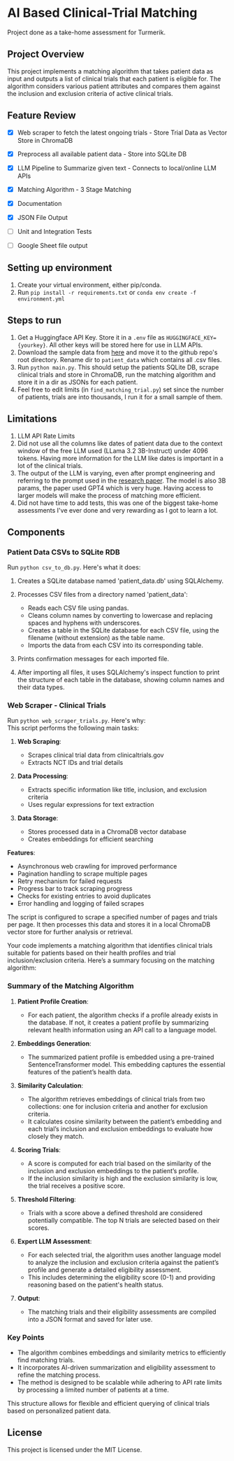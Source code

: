 ﻿# AI Based Clinical-Trial Matching

Project done as a take-home assessment for Turmerik.

## Project Overview

This project implements a matching algorithm that takes patient data as input and outputs a list of clinical trials that each patient is eligible for. The algorithm considers various patient attributes and compares them against the inclusion and exclusion criteria of active clinical trials.

## Feature Review
- [x] Web scraper to fetch the latest ongoing trials - Store Trial Data as Vector Store in ChromaDB
- [x] Preprocess all available patient data - Store into SQLite DB
- [x] LLM Pipeline to Summarize given text - Connects to local/online LLM APIs
- [x] Matching Algorithm - 3 Stage Matching
- [x] Documentation
- [x] JSON File Output 
- [ ] Unit and Integration Tests
- [ ] Google Sheet file output


## Setting up environment
1. Create your virtual environment, either pip/conda.
2. Run `pip install -r requirements.txt` or `conda env create -f environment.yml`

## Steps to run
1. Get a Huggingface API Key. Store it in a `.env` file as `HUGGINGFACE_KEY={yourkey}`. All other keys will be stored here for use in LLM APIs.
2. Download the sample data from [here](https://mitre.box.com/shared/static/aw9po06ypfb9hrau4jamtvtz0e5ziucz.zip) and move it to the github repo's root directory. Rename dir to `patient_data` which contains all .csv files.
3. Run `python main.py`. This should setup the patients SQLite DB, scrape clinical trials and store in ChromaDB, run the matching algorithm and store it in a dir as JSONs for each patient.
4. Feel free to edit limits (in `find_matching_trial.py`) set since the number of patients, trials are into thousands, I run it for a small sample of them.

## Limitations
1. LLM API Rate Limits
2. Did not use all the columns like dates of patient data due to the context window of the free LLM used (LLama 3.2 3B-Instruct) under 4096 tokens. Having more information for the LLM like dates is important in a lot of the clinical trials.
3. The output of the LLM is varying, even after prompt engineering and referring to the prompt used in the [research paper](https://arxiv.org/pdf/2402.05125). The model is also 3B params, the paper used GPT4 which is very huge. Having access to larger models will make the process of matching more efficient.
4. Did not have time to add tests, this was one of the biggest take-home assessments I've ever done and very rewarding as I got to learn a lot.

## Components
### Patient Data CSVs to SQLite RDB
Run `python csv_to_db.py`. Here's what it does:
1. Creates a SQLite database named 'patient_data.db' using SQLAlchemy.
2. Processes CSV files from a directory named 'patient_data':
    - Reads each CSV file using pandas.
    - Cleans column names by converting to lowercase and replacing spaces and hyphens with underscores.
    - Creates a table in the SQLite database for each CSV file, using the filename (without extension) as the table name.
    - Imports the data from each CSV into its corresponding table.

3. Prints confirmation messages for each imported file.
4. After importing all files, it uses SQLAlchemy's inspect function to print the structure of each table in the database, showing column names and their data types.

### Web Scraper - Clinical Trials
Run `python web_scraper_trials.py`. Here's why:<br>
This script performs the following main tasks:

1. **Web Scraping**: 
   - Scrapes clinical trial data from clinicaltrials.gov
   - Extracts NCT IDs and trial details

2. **Data Processing**:
   - Extracts specific information like title, inclusion, and exclusion criteria
   - Uses regular expressions for text extraction

3. **Data Storage**:
   - Stores processed data in a ChromaDB vector database
   - Creates embeddings for efficient searching

**Features**:

- Asynchronous web crawling for improved performance
- Pagination handling to scrape multiple pages
- Retry mechanism for failed requests
- Progress bar to track scraping progress
- Checks for existing entries to avoid duplicates
- Error handling and logging of failed scrapes


The script is configured to scrape a specified number of pages and trials per page. It then processes this data and stores it in a local ChromaDB vector store for further analysis or retrieval.

Your code implements a matching algorithm that identifies clinical trials suitable for patients based on their health profiles and trial inclusion/exclusion criteria. Here’s a summary focusing on the matching algorithm:

### Summary of the Matching Algorithm

1. **Patient Profile Creation**: 
   - For each patient, the algorithm checks if a profile already exists in the database. If not, it creates a patient profile by summarizing relevant health information using an API call to a language model.

2. **Embeddings Generation**: 
   - The summarized patient profile is embedded using a pre-trained SentenceTransformer model. This embedding captures the essential features of the patient’s health data.

3. **Similarity Calculation**: 
   - The algorithm retrieves embeddings of clinical trials from two collections: one for inclusion criteria and another for exclusion criteria. 
   - It calculates cosine similarity between the patient’s embedding and each trial’s inclusion and exclusion embeddings to evaluate how closely they match.

4. **Scoring Trials**: 
   - A score is computed for each trial based on the similarity of the inclusion and exclusion embeddings to the patient’s profile. 
   - If the inclusion similarity is high and the exclusion similarity is low, the trial receives a positive score.

5. **Threshold Filtering**: 
   - Trials with a score above a defined threshold are considered potentially compatible. The top N trials are selected based on their scores.

6. **Expert LLM Assessment**: 
   - For each selected trial, the algorithm uses another language model to analyze the inclusion and exclusion criteria against the patient’s profile and generate a detailed eligibility assessment. 
   - This includes determining the eligibility score (0-1) and providing reasoning based on the patient's health status.

7. **Output**: 
   - The matching trials and their eligibility assessments are compiled into a JSON format and saved for later use.

### Key Points
- The algorithm combines embeddings and similarity metrics to efficiently find matching trials.
- It incorporates AI-driven summarization and eligibility assessment to refine the matching process.
- The method is designed to be scalable while adhering to API rate limits by processing a limited number of patients at a time. 

This structure allows for flexible and efficient querying of clinical trials based on personalized patient data.

## License

This project is licensed under the MIT License.

